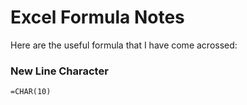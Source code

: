 # Excel Formula Notes

Here are the useful formula that I have come acrossed:

### New Line Character

```excel
=CHAR(10)
```
